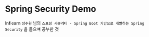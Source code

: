 # Spring Security Demo

Inflearn `정수원` 님의 `스프링 시큐리티 - Spring Boot 기반으로 개발하는 Spring Security` 을 들으며 공부한 것
